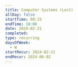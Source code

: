 ```yaml
---
title: Computer Systems (Lect)
allDay: false
startTime: 08:15
endTime: 10:00
date: 2024-02-21
completed: 
type: recurring
daysOfWeek:
  - W
startRecur: 2024-02-21
endRecur: 2024-06-02
---
```

